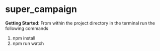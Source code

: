 # super_campaign
<b>Getting Started</b>:
From within the project directory in the terminal run the following commands
1) npm install
2) npm run watch
